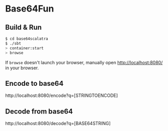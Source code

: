 # Base64Fun #

## Build & Run ##

```sh
$ cd base64scalatra
$ ./sbt
> container:start
> browse
```

If `browse` doesn't launch your browser, manually open [http://localhost:8080/](http://localhost:8080/) in your browser.

## Encode to base64
http://localhost:8080/encode?q=[STRINGTOENCODE]

## Decode from base64
http://localhost:8080/decode?q=[BASE64STRING]

